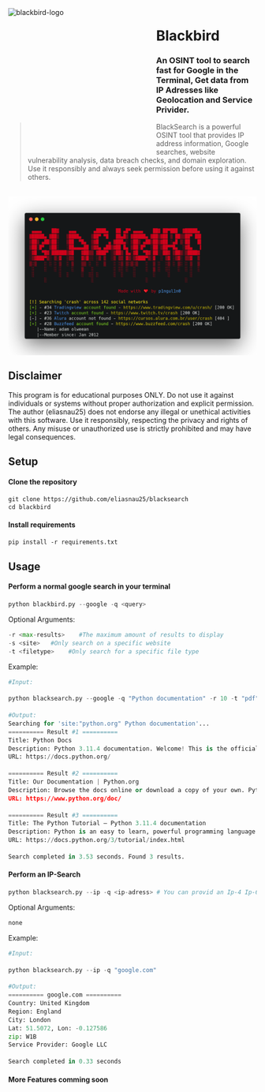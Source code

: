 <img alt="blackbird-logo" align="left" width="300" height="300" src="">
<h1>Blackbird</h1>

### An OSINT tool to search fast for Google in the Terminal, Get data from IP Adresses like Geolocation and Service Privider.
> BlackSearch is a powerful OSINT tool that provides IP address information, Google searches, website vulnerability analysis, data breach checks, and domain exploration. Use it responsibly and always seek permission before using it against others.

</br>

<img alt="blackbird-cli" align="center" src="https://raw.githubusercontent.com/p1ngul1n0/src/master/blackbird_printscreen.png">

## Disclaimer
This program is for educational purposes ONLY. Do not use it against individuals or systems without proper authorization and explicit permission. The author (eliasnau25) does not endorse any illegal or unethical activities with this software. Use it responsibly, respecting the privacy and rights of others. Any misuse or unauthorized use is strictly prohibited and may have legal consequences.

## Setup

#### Clone the repository
```shell
git clone https://github.com/eliasnau25/blacksearch
cd blackbird
```

#### Install requirements
```shell
pip install -r requirements.txt
```
## Usage

#### Perform a normal google search in your terminal
```python
python blackbird.py --google -q <query>
```
Optional Arguments:
```python
-r <max-results>    #The maximum amount of results to display
-s <site>   #Only search on a specific website
-t <filetype>    #Only search for a specific file type
```
Example:
```python
#Input:

python blacksearch.py --google -q "Python documentation" -r 10 -t "pdf"

#Output:
Searching for 'site:"python.org" Python documentation'...
========== Result #1 ==========
Title: Python Docs
Description: Python 3.11.4 documentation. Welcome! This is the official documentation for Python 3.11.4. Parts of the documentation: ...
URL: https://docs.python.org/ 

========== Result #2 ==========
Title: Our Documentation | Python.org
Description: Browse the docs online or download a copy of your own. Python's documentation, tutorials, and guides are constantly evolving. Get started here, or scroll ...
URL: https://www.python.org/doc/ 

========== Result #3 ==========
Title: The Python Tutorial — Python 3.11.4 documentation
Description: Python is an easy to learn, powerful programming language. It has efficient high-level data structures and a simple but effective approach to ...
URL: https://docs.python.org/3/tutorial/index.html 

Search completed in 3.53 seconds. Found 3 results.
```

#### Perform an IP-Search
```python
python blacksearch.py --ip -q <ip-adress> # You can provid an Ip-4 Ip-6 or a domain
```
Optional Arguments:
```python
none
```

Example:
```python
#Input:

python blacksearch.py --ip -q "google.com"

#Output:
========== google.com ==========
Country: United Kingdom
Region: England
City: London
Lat: 51.5072, Lon: -0.127586
zip: W1B
Service Provider: Google LLC

Search completed in 0.33 seconds
```

#### More Features comming soon